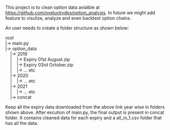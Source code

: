 This project is to clean option data avialble at https://github.com/oyeluckydps/option_analysis. In future we might add feature to visulize, analyze and even backtest option chains.

An user needs to create a folder structure as shown below:  

root  
|-> main.py  
|-> option_data  
&nbsp;&nbsp;&nbsp;&nbsp;|-> 2019  
&nbsp;&nbsp;&nbsp;&nbsp;|&nbsp;&nbsp;&nbsp;&nbsp;|-> Expiry 01st August.zip  
&nbsp;&nbsp;&nbsp;&nbsp;|&nbsp;&nbsp;&nbsp;&nbsp;|-> Expiry 03rd October.zip  
&nbsp;&nbsp;&nbsp;&nbsp;|&nbsp;&nbsp;&nbsp;&nbsp;|-> ... etc  
&nbsp;&nbsp;&nbsp;&nbsp;|-> 2020  
&nbsp;&nbsp;&nbsp;&nbsp;|&nbsp;&nbsp;&nbsp;&nbsp;|-> ... etc  
&nbsp;&nbsp;&nbsp;&nbsp;|-> 2021  
&nbsp;&nbsp;&nbsp;&nbsp;|&nbsp;&nbsp;&nbsp;&nbsp;|-> ... etc  
&nbsp;&nbsp;&nbsp;&nbsp;|-> concat  

Keep all the expiry data downloaded from the above link year wise in folders shown above. After excution of main.py, the final output is present in concat folder. It contains cleaned data for each expiry and a all_in_1.csv folder that has all the data.
